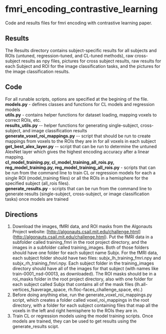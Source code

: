 # fmri_encoding_contrastive_learning
Code and results files for fmri encoding with contrastive learning paper.

## Results
The Results directory contains subject-specific results for all subjects and ROIs (untuned, regression-tuned, and CL-tuned methods), raw cross-subject results  as npy files, pictures for cross subject results, raw results for each Subject and ROI for the image classification tasks, and the pictures for the image classification results.

## Code
For all runable scripts, options are specified at the begining of the file.
**models.py** - defines classes and functions for CL models and regression models <br>
**utils.py** - contains helper functions for dataset loading, mapping voxels to correct ROIs, etc. <br>
**results_utils.py** -- helper functions for generating single-subject, cross-subject, and image classification results <br>
**generate_voxel_roi_mappings.py** -- script that should be run to create mappings from voxels to the ROIs they are in for all voxels in each subject <br>
**get_best_alex_layer.py** -- script that can be run to determine the untuned AlexNet layer which gives the highest encoding accuracy after a linear mapping. <br>
**cl_model_training.py, cl_model_training_all_rois.py, reg_model_training.py, reg_model_training_all_rois.py** - scripts that can be run from the command line to train CL or regression models for each a single ROI (model_training files) or all the ROIs in a hemisphere for the specified subject (all_rois files). <br>
**generate_results.py** - scripts that can be run from the command line to generate results (single-subject, cross-subject, or image classification tasks) once models are trained

## Directions
1. Download the images, fMRI data, and ROI masks from the Algonauts Project website: [http://algonauts.csail.mit.edu/challenge.html] (http://algonauts.csail.mit.edu/challenge.html). Put the fMRI data in a subfolder called training_fmri in the root project directory, and the images in a subfolder called training_images. Both of those folders should have one folder for each subject name Subjx. For the fMRI data, each subject folder should have two files: subjx_lh_training_fmri.npy and subjx_rh_training_fmri.npy. Each subject folder in the training_images directory should have all of the images for that subject (with names like train-0001_nsd-00013, as downloaded). The ROI masks should be in a roi_masks folder in the root project directory, also with one folder for each subject called Subjx that contains all of the mask files (lh.all-vertices_fsaverage_space, rh.floc-faces_challenge_space, etc.)
2. Before doing anything else, run the generate_voxel_roi_mappings.py script, which creates a folder called voxel_roi_mappings in the root directory, with a folder for each subject containing files that map all the voxels in the left and right hemisphere to the ROIs they are in.
3. Train CL or regression models using the model training scripts. Once models are trained, they can be used to get results using the generate_results scipt.




